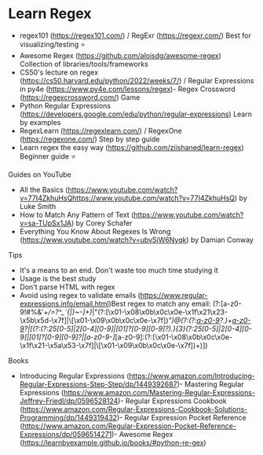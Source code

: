 # Learn Regex
- regex101 (https://regex101.com/) / RegExr (https://regexr.com/) Best for visualizing/testing ⭐️
- Awesome Regex (https://github.com/aloisdg/awesome-regex) Collection of libraries/tools/frameworks 
- CS50's lecture on regex (https://cs50.harvard.edu/python/2022/weeks/7/) / Regular Expressions in py4e
 (https://www.py4e.com/lessons/regex)- Regex Crossword (https://regexcrossword.com/) Game
- Python Regular Expressions (https://developers.google.com/edu/python/regular-expressions) Learn by examples
- RegexLearn (https://regexlearn.com/) / RegexOne (https://regexone.com/) Step by step guide
- Learn regex the easy way (https://github.com/ziishaned/learn-regex) Beginner guide ⭐️

Guides on YouTube
- All the Basics (https://www.youtube.com/watch?v=77I4ZkhuHsQhttps://www.youtube.com/watch?v=77I4ZkhuHsQ) by Luke Smith
- How to Match Any Pattern of Text (https://www.youtube.com/watch?v=sa-TUpSx1JA) by Corey Schafer
- Everything You Know About Regexes Is Wrong (https://www.youtube.com/watch?v=ubvSjW6Nyqk) by Damian Conway

Tips
- It's a means to an end. Don't waste too much time studying it
- Usage is the best study
- Don't parse HTML with regex
- Avoid using regex to validate emails
 (https://www.regular-expressions.info/email.html)Best regex to match any email:
(?:[a-z0-9!#$%&'*+/=?^_`{|}~-]+(?:\.[a-z0-9!#$%&'*+/=?^_`{|}~-]+)*|"(?:[\x01-\x08\x0b\x0c\x0e-\x1f\x21\x23-\x5b\x5d-\x7f]|\\[\x01-\x09\x0b\x0c\x0e-\x7f])*")@(?:(?:[a-z0-9](?:[a-z0-9-]*[a-z0-9])?\.)+[a-z0-9](?:[a-z0-9-]*[a-z0-9])?|\[(?:(?:25[0-5]|2[0-4][0-9]|[01]?[0-9][0-9]?)\.){3}(?:25[0-5]|2[0-4][0-9]|[01]?[0-9][0-9]?|[a-z0-9-]*[a-z0-9]:(?:[\x01-\x08\x0b\x0c\x0e-\x1f\x21-\x5a\x53-\x7f]|\\[\x01-\x09\x0b\x0c\x0e-\x7f])+)\])

Books
- Introducing Regular Expressions
 (https://www.amazon.com/Introducing-Regular-Expressions-Step-Step/dp/1449392687)- Mastering Regular Expressions
 (https://www.amazon.com/Mastering-Regular-Expressions-Jeffrey-Friedl/dp/0596528124)- Regular Expressions Cookbook
 (https://www.amazon.com/Regular-Expressions-Cookbook-Solutions-Programming/dp/1449319432)- Regular Expression Pocket Reference
 (https://www.amazon.com/Regular-Expression-Pocket-Reference-Expressions/dp/0596514271)- Awesome Regex (https://learnbyexample.github.io/books/#python-re-gex)
